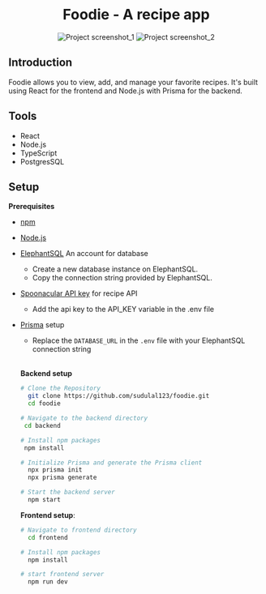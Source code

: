 <div align="center">
  <br />
    <a>
      <h1 align="center">Foodie - A recipe app</h3>
      <img src="https://github.com/sudulal123/aurento/assets/86375908/e73591a5-8349-4a31-b518-fdf6a402f57e" alt="Project screenshot_1">
      <img src="https://github.com/sudulal123/aurento/assets/86375908/906381e2-ec36-4503-9ddd-315667078a49" alt="Project screenshot_2">
    </a>

  <br />

</div>

## <a>Introduction</a>

Foodie allows you to view, add, and manage your favorite recipes. It's built using React for the frontend and Node.js with Prisma for the backend.

## <a>Tools</a>

- React
- Node.js
- TypeScript
- PostgresSQL


## Setup

**Prerequisites**

- [npm](https://www.npmjs.com/)
- [Node.js](https://nodejs.org/en)
- [ElephantSQL](https://www.elephantsql.com/) An account for database
  - Create a new database instance on ElephantSQL.
  - Copy the connection string provided by ElephantSQL.
- [Spoonacular API key](https://spoonacular.com/food-api) for recipe API
  - Add the api key to the API_KEY variable in the .env file
- [Prisma](https://www.prisma.io/) setup

  - Replace the `DATABASE_URL` in the `.env` file with your ElephantSQL connection string

  <br/>

  **Backend setup**

  ```bash
  # Clone the Repository
    git clone https://github.com/sudulal123/foodie.git
    cd foodie

  # Navigate to the backend directory
   cd backend

  # Install npm packages
   npm install

  # Initialize Prisma and generate the Prisma client
    npx prisma init
    npx prisma generate

  # Start the backend server
    npm start
  ```

  **Frontend setup**:

  ```bash
  # Navigate to frontend directory
    cd frontend

  # Install npm packages
    npm install

  # start frontend server
    npm run dev
  ```

